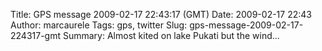 Title: GPS message 2009-02-17 22:43:17 (GMT)
Date: 2009-02-17 22:43
Author: marcaurele
Tags: gps, twitter
Slug: gps-message-2009-02-17-224317-gmt
Summary: Almost kited on lake Pukati but the wind...

<div id="gmap_20090217_144317" class="gmap"></div><script type="text/javascript">var gmap_20090217_144317={latitude:-44.0528,longitude:170.135,date:"2009-02-17 22:43:17 GMT",message:"Almost kited on lake Pukati but the wind dropped when I was ready. Tijn, were you around? At least I got a shower!"};</script><script type="text/javascript" src="http://maps.google.com/maps?file=api&v=2&key=ABQIAAAAQAIOvERX26PIpIrh8sl_gRTtWEQBmOtJcMt1yzdnv7RWxqz1XxS_KYfmkM8Ye2Ypnzn4_F4H1HTKLQ"></script><script type="text/javascript" src="/sites/shakeyourlife.com/themes/syl_1_0/js/syl_googlemaps.js"></script></div>
